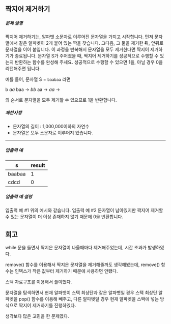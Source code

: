 ## 짝지어 제거하기

##### 문제 설명

짝지어 제거하기는, 알파벳 소문자로 이루어진 문자열을 가지고 시작합니다. 먼저 문자열에서 같은 알파벳이 2개 붙어 있는 짝을 찾습니다. 그다음, 그 둘을 제거한 뒤, 앞뒤로 문자열을 이어 붙입니다. 이 과정을 반복해서 문자열을 모두 제거한다면 짝지어 제거하기가 종료됩니다. 문자열 S가 주어졌을 때, 짝지어 제거하기를 성공적으로 수행할 수 있는지 반환하는 함수를 완성해 주세요. 성공적으로 수행할 수 있으면 1을, 아닐 경우 0을 리턴해주면 됩니다.

예를 들어, 문자열 S = `baabaa` 라면

b *aa* baa → *bb* aa → *aa* →

의 순서로 문자열을 모두 제거할 수 있으므로 1을 반환합니다.

##### 제한사항

- 문자열의 길이 : 1,000,000이하의 자연수
- 문자열은 모두 소문자로 이루어져 있습니다.

------

##### 입출력 예

| s      | result |
| ------ | ------ |
| baabaa | 1      |
| cdcd   | 0      |

##### 입출력 예 설명

입출력 예 #1
위의 예시와 같습니다.
입출력 예 #2
문자열이 남아있지만 짝지어 제거할 수 있는 문자열이 더 이상 존재하지 않기 때문에 0을 반환합니다.

## 회고

while 문을 돌면서 짝지은 문자열이 나올때마다 제거해주었는데, 시간 초과가 발생하였다.

remove() 함수를 이용해서 짝지은 문자열을 제거해줄까도 생각해봤는데, remove() 함수는 인덱스가 작은 값부터 제거하기 때문에 사용하면 안됐다.

스택 자료구조를 이용해서 풀이했다.

문자열을 탐색하면서 현재 알파벳이 스택 최상단과 같은 알파벳일 경우 스택 최상단 알파벳을 pop() 함수를 이용해 빼주고, 다른 알파벳일 경우 현재 알파벳을 스택에 넣는 방식으로 짝지어 제거하기를 진행하였다.

생각보다 많은 고민을 한 문제였다.